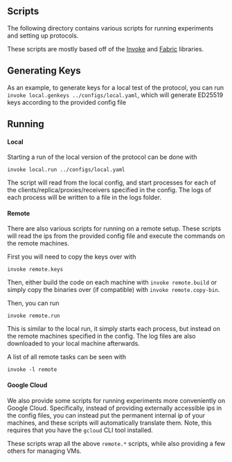 ## Scripts

The following directory contains various scripts for running experiments 
and setting up protocols.

These scripts are mostly based off of the [Invoke](https://www.pyinvoke.org/) and [Fabric](https://www.fabfile.org/) libraries.


## Generating Keys

As an example, to generate keys for a local test of the protocol, you can run `invoke local.genkeys ../configs/local.yaml`, which will generate ED25519 keys according to the provided config file

## Running

#### Local

Starting a run of the local version of the protocol can be done with
```
invoke local.run ../configs/local.yaml
```
The script will read from the local config, and start processes for each of the clients/replica/proxies/receivers specified in the config.
The logs of each process will be written to a file in the logs folder.

#### Remote

There are also various scripts for running on a remote setup. These scripts will read the ips
from the provided config file and execute the commands on the remote machines.

First you will need to copy the keys over with
```
invoke remote.keys
```

Then, either build the code on each machine with `invoke remote.build` or simply copy the binaries over (if compatible) with `invoke remote.copy-bin`.

Then, you can run
```
invoke remote.run
```
This is similar to the local run, it simply starts each process, but instead on the remote machines specified in the
config. The log files are also downloaded to your local machine afterwards.

A list of all remote tasks can be seen with
```
invoke -l remote
```

#### Google Cloud
We also provide some scripts for running experiments more conveniently on Google Cloud. Specifically, instead of
providing externally accessible ips in the config files, you can instead put the permanent internal ip of your
machines, and these scripts will automatically translate them. Note, this requires that you have the `gcloud` CLI tool installed.

These scripts wrap all the above `remote.*` scripts, while also providing a few others for managing VMs.